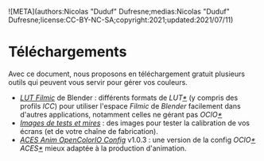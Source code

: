 ![META](authors:Nicolas "Duduf" Dufresne;medias:Nicolas "Duduf" Dufresne;license:CC-BY-NC-SA;copyright:2021;updated:2021/07/11)

# Téléchargements

Avec ce document, nous proposons en téléchargement gratuit plusieurs outils qui peuvent vous servir pour gérer vos couleurs.

- [*LUT Filmic*](media/filmic-luts.zip) de Blender : différents formats de *LUT[\*](ZZ-vocabulaire.md)* (y compris des profils *ICC*) pour utiliser l'espace *Filmic* de *Blender* facilement dans d'autres applications, notamment celles ne gérant pas *OCIO[\*](ZZ-vocabulaire.md)*
- [*Images de tests et mires*](media/test-images.zip) : des images pour tester la calibration de vos écrans (et de votre chaîne de fabrication).
- [*ACES Anim OpenColorIO Config*](https://github.com/RxLaboratory/Aces-Anim-OpenColorIO-Config) v1.0.3 : une version de la config *OCIO[\*](ZZ-vocabulaire.md)* *ACES[\*](ZZ-vocabulaire.md)* mieux adaptée à la production d'animation.
